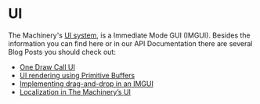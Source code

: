 # UI

The Machinery's [UI system](https://ourmachinery.com/apidoc/plugins/ui), is a Immediate Mode GUI (IMGUI). Besides the information you can find here or in our API Documentation there are several Blog Posts you should check out:



- [One Draw Call UI](https://ourmachinery.com/post/one-draw-call-ui/)
- [UI rendering using Primitive Buffers](https://ourmachinery.com/post/ui-rendering-using-primitive-buffers/)
- [Implementing drag-and-drop in an IMGUI](https://ourmachinery.com/post/implementing-drag-and-drop-in-an-imgui/)
- [Localization in The Machinery’s UI](https://ourmachinery.com/post/localization-in-the-machinerys-ui/)

